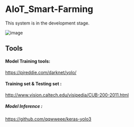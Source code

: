 # AIoT_Smart-Farming
This system is in the development stage.

![image](https://github.com/TzuHaoTsai/AIoT_Smart-Farming/blob/main/Smart-Farming-System.png)


## Tools

#### Model Training tools: 
https://pjreddie.com/darknet/yolo/

#### Training set & Testing set : 
http://www.vision.caltech.edu/visipedia/CUB-200-2011.html

##### Model Inference : 
https://github.com/qqwweee/keras-yolo3

